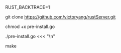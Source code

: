 RUST_BACKTRACE=1

git clone https://github.com/victoryang/rustServer.git

chmod +x pre-install.go

./pre-install.go <<< "\n"

make